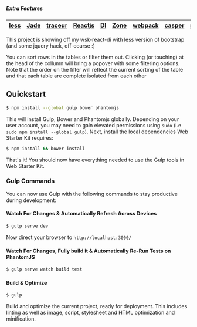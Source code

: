 ##### Extra Features
|[less](http://lesscss.org/) | [Jade](http://jade-lang.com/) | [traceur](https://github.com/google/traceur-compiler) | [Reactjs](http://facebook.github.io/react/index.html) | [DI](https://github.com/angular/di.js#a3130ef87a) | [Zone](https://github.com/angular/zone.js#74947b6f509b)| [webpack](https://github.com/webpack/webpack)| [casper](http://casperjs.org/) | [mocha](http://visionmedia.github.io/mocha/) | 
|--- |--- |--- |--- |--- |--- |--- |--- |--- |


This project is showing off my wsk-react-di with less version of bootstrap (and some jquery hack, off-course :)  

You can sort rows in the tables or filter them out. Clicking (or touching) at the head of the collumn will bring a popover with some filtering options.  
Note that the order on the filter will reflect the current sorting of the table and that each table are complete isolated from each other

## Quickstart

```sh
$ npm install --global gulp bower phantomjs
```

This will install Gulp, Bower and Phantomjs globally. Depending on your user account, you may need to gain elevated permissions using `sudo` (i.e `sudo npm install --global gulp`). Next, install the local dependencies Web Starter Kit requires:

```sh
$ npm install && bower install
```

That's it! You should now have everything needed to use the Gulp tools in Web Starter Kit.

### Gulp Commands

You can now use Gulp with the following commands to stay productive during development:

#### Watch For Changes & Automatically Refresh Across Devices

```sh
$ gulp serve dev
```
Now direct your browser to `http://localhost:3000/`

#### Watch For Changes, Fully build it & Automatically Re-Run Tests on PhantomJS

```sh
$ gulp serve watch build test
```

#### Build & Optimize

```sh
$ gulp
```

Build and optimize the current project, ready for deployment. This includes linting as well as image, script, stylesheet and HTML optimization and minification.



